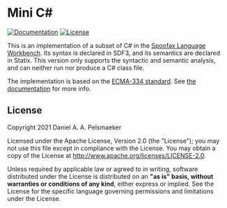 # Mini C#

[![Documentation](https://img.shields.io/badge/docs-latest-success)](https://metaborgcube.github.io/metaborg-mini-csharp/)
[![License](https://img.shields.io/github/license/metaborgcube/metaborg-mini-csharp)](https://github.com/metaborgcube/metaborg-mini-csharp/blob/master/LICENSE)

This is an implementation of a subset of C# in the [Spoofax Language Workbench][1]. Its syntax is declared in SDF3,
and its semantics are declared in Statix. This version only supports the syntactic and semantic analysis, and can
neither run nor produce a C# class file.

The implementation is based on the [ECMA-334 standard][2].
See [the documentation](https://metaborgcube.github.io/metaborg-mini-csharp/) for more info.


## License
Copyright 2021 Daniel A. A. Pelsmaeker

Licensed under the Apache License, Version 2.0 (the "License"); you may not use this file except in compliance with the
License. You may obtain a copy of the License at <http://www.apache.org/licenses/LICENSE-2.0>.

Unless required by applicable law or agreed to in writing, software distributed under the License is distributed on an
**"as is" basis, without warranties or conditions of any kind**, either express or implied. See the License for the
specific language governing permissions and limitations under the License.


[1]: https://spoofax.org/
[2]: https://www.ecma-international.org/publications-and-standards/standards/ecma-334/
